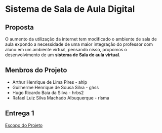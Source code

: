 # Sistema de Sala de Aula Digital

## Proposta
O aumento da utilização da internet tem modificado o ambiente de sala de aula expondo a necessidade de uma maior integração do professor com aluno em um ambiente virtual, pensando nisso, propomos o desenvolvimento de um **sistema de Sala de aula virtual**.

## Menbros do Projeto
* Arthur Henrique de Lima Pires - ahlp
* Guilherme Henrique de Sousa Silva - ghss
* Hugo Ricardo Baia da Silva - hrbs2
* Rafael Luiz Silva Machado Albuquerque - rlsma

## Entrega 1
[Escopo do Projeto](https://github.com/hugorbs/APS/blob/master/Entrega%201/Escopo%20do%20Projeto.pdf)
